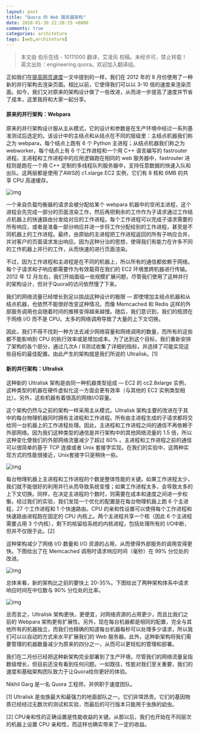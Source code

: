 ```yaml
---
layout: post
title: "Quora 的 Web 服务器架构"
date: 2018-01-30 22:20:15 +0800
comments: true
categories: architeture
tags: [web,architeture]
---
```


> 本文由 伯乐在线 - 10111000 翻译，艾凌风 校稿。未经许可，禁止转载！
> 英文出处：engineering.quora。欢迎加入翻译组。

正如我们在[提高网页速度](https://blog.quora.com/Improving-Site-Speed)一文中提到的一样，我们在 2012 年的 8 月份使用了一种新的并行架构去渲染页面。相比以前，它使得我们可以以 3-10 倍的速度来渲染页面。如今，我们又对原来的架构设计做了一些改进，从而进一步提高了速度并节省了成本，这里我将和大家一起分享。

<!--more-->

#### 原来的并行架构：Webpara

原来的并行架构设计服从主从模式，它的设计和参数是在生产环境中经过一系列基准测试后选定的。该设计中的主结点和从结点在不同的层级里：主结点机器我们称之为 webpara，每个结点上跑有 6 个 Python 主进程；从结点机器我们称之为 webworker，每个结点上有 6 个工作进程和一个用 C++ 语言编写的 fastrouter 进程。主进程和工作进程中的应用逻辑跑在相同的 web 服务器中，fastrouter 进程则是跑在一个用 C++ 定制的多线程队列服务器中，支持任意数据的快速入队和出队。这两层都是使用了AWS的 c1.xlarge EC2 实例，它们有 8 核和 6MB 的共享 CPU 高速缓存。

![img](/uploads/img/blog_imgs/quora/webpara_arch.jpeg)

一个来自负载均衡器的请求会被分配给某个 webpara 机器中的空闲主进程，这个进程会先完成一部分的页面渲染工作，然后再把剩余的工作作为子请求通过工作结点机器上的快速路由分发给对应的工作进程。每个工作进程可以完成子请求需要的所有响应，或者是准备一部分响应并进一步将工作分配给别的工作进程，甚至是不同机器上的工作进程。最终，由原始的主进程把工作进程返回的所有子响应合并，并对客户的页面请求发出响应。因为这种分治的思想，使得我们有能力在许多不同的工作机器上并行的工作，从而快速的进行页面渲染。

不过，因为工作进程和主进程是在不同的机器上，所以所有的通信都依赖于网络。每个子请求和子响应都需要作为有效载荷在我们的 EC2 环境里跨机器进行传输。2012 年 12 月左右，我们开始面临一些规模扩展问题，尽管我们使用了这种并行的架构设计，但对于Quora的访问依然慢了下来。  

我们的网络流量已经增长到足以挑战这种设计的极限 — 即使增加主结点机器和从结点机器，也依然不能很好改变这种情况。而像 Memcached 和 Redis 这样的外部服务调用也会随着时间的推移变得越来越慢。随后，我们意识到，我们的瓶颈在于网络 I/O 而不是 CPU。太多的网络调用导致了大量的上下文切换。

因此，我们不得不找到一种方法去减少网络容量和网络调用的数量，而所有的这些都不能影响到 CPU 的执行效率或是增加成本。为了达到这个目标，我们重新安排了架构的各个部分，通过几次A / B测试收集了详细的指标，并选择了可能实现这些目标的最佳配置。由此产生的架构就是我们所说的 Ultralisk。[1]

#### 新的并行架构：Ultralisk

这种新的 Ultralisk 架构是由同一种机器类型组成 — EC2 的 cc2.8xlarge 实例，这种类型的机器在硬件虚拟化这一方面会更有效率（与其他的 EC2 实例类型相比）。另外，这些机器有着很高的网络I/O容量。

这个架构仍然与之前的架构一样采用主从模式。Ultralisk 架构主要的改进在于其中的每台物理机器同时拥有主进程和工作进程。所有由主进程生成的子请求都将交给同一台机器上的工作进程处理。因此，主进程和工作进程之间的通信不再依赖于外部网络。因为我们这种类型的通信是并行架构中的其他网络流量的 1.5 倍，所以这种变化使我们的外部网络流量减少了超过 60% 。主进程和工作进程之前的通信可以很简单的基于 TCP 连接或者 Unix 套接字实现。在我们的实验中，这两种实现方式的性能很接近，Unix套接字只是稍快一些。

![img](/uploads/img/blog_imgs/quora/Ultralisk_arch.jpeg)

每台物理机器上主进程和工作进程的个数是整体性能的关键。如果工作进程太少，我们就不能很好的利用并行从而导致系统变慢；如果工作进程太多，会导致太多的上下文切换。同样，在决定主进程的个数时，则需要在成本和速度之间进一步权衡。经过我们的实验，我们发现一个优化的配置是在每台物理机器上跑 6 个主进程，27 个工作进程和 1 个快速路由。CPU 的亲和性设置可以使得每个工作进程和快速路由进程跑在固定的 CPU 内核上。两个主进程共享一个核（因此 6 个主进程需要占用 3 个内核），剩下的核留给系统的内核进程，包括处理所有的 I/O中断，但并不仅限于此。[2]

这种架构减少了网络 I/O 数量和 I/O 资源的占用，从而使得外部服务的调用变得更快。下图给出了在 Memcached 调用时请求响应时间（毫秒）在 99% 分位处的改进。

![img](/uploads/img/blog_imgs/quora/effect_on_network_calls.png)

总体来看，新的架构比之前的要快上 20-35%。下图给出了两种架构体系中请求响应时间在中位数与 90% 分位处的比率。

![img](/uploads/img/blog_imgs/quora/effect_on_overall.png)

总而言之，Ultralisk 架构更快，更便宜，对网络资源的占用更少，而且比我们之前的 Webpara 架构更有扩展性。另外，现在每台机器都是相同的配置，完全与其他所有的机器独立，而我们也精确的知道每台机器每秒可以处理多少请求，所以我们可以以自动的方式来水平扩展我们的 Web 服务器。此外，这种新架构将我们需要管理的机器数量减少为原来的四分之一，从而可以更轻松的管理和部署。

我们在二月份已经把这种新架构完全部署到了生产环境，尽管我们的网络流量呈指数级增长，但目前还没有看到任何问题。一如既往，性能对我们至关重要，我们的速度和基础架构团队致力于让Quora给你更好的体验。

Nikhil Garg 是一名 Quora 工程师，并供职于速度团队。

[1] Ultralisk 是虫族最大和最强力的地面部队之一。它们非常昂贵。它们的基因物质已经经过无数次的测试和实验，而最后的可行版本只能用于虫族的幼虫。

[2] CPU亲和性的正确设置是性能收益的关键。从那以后，我们也开始在不同层次的机器上设置 CPU 亲和性，而这样也确实带来了一定的收益。